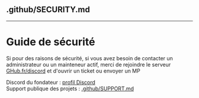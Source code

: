 ## .github/SECURITY.md
---
# Guide de sécurité
Si pour des raisons de sécurité, si vous avez besoin de contacter un administrateur ou un mainteneur actif, merci de rejoindre le serveur [GHub.fr/discord](https://ghub.fr/discord) et d'ouvrir un ticket ou envoyer un MP

Discord du fondateur : [profil Discord](https://ghub.fr/contact)  
Support publique des projets : [.github/SUPPORT.md](https://github.com/GHub-fr/.github/blob/main/SUPPORT.md)